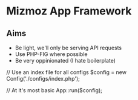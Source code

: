 # Mizmoz App Framework

## Aims

- Be light, we'll only be serving API requests
- Use PHP-FIG where possible
- Be very oppinionated (I hate boilerplate)

// Use an index file for all configs
$config = new Config('./configs/index.php');

// At it's most basic
App::run($config);
